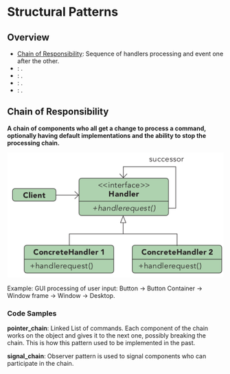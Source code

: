 # Structural Patterns

## Overview

- [Chain of Responsibility](#chain-of-responsibility): Sequence of handlers processing and event one after the other.
- [](#): .
- [](#): .
- [](#): .
- [](#): .


## Chain of Responsibility

**A chain of components who all get a change to process a command, optionally having default implementations and the ability to stop the processing chain.**

![UML](chain_of_responsibility/UML.png)

Example: GUI processing of user input: Button -> Button Container -> Window frame -> Window -> Desktop. 

### Code Samples

**pointer_chain**: Linked List of commands. Each component of the chain works on the object and gives it to the next one, possibly breaking the chain. This is how this pattern used to be implemented in the past.

**signal_chain**: Observer pattern is used to signal components who can participate in the chain.
